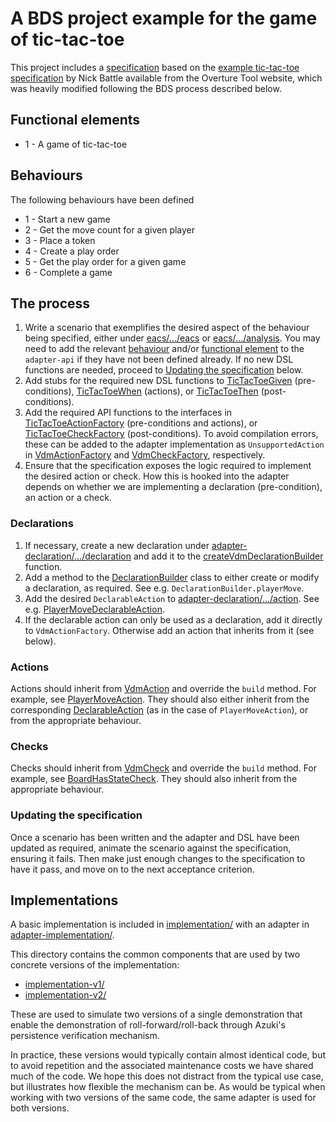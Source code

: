 # A BDS project example for the game of tic-tac-toe

This project includes a [specification](adapter-vdm/src/main/vdm/XO.vdmsl) based on
the [example tic-tac-toe specification](https://www.overturetool.org/download/examples/VDMSL/Tic-tac-toeSL/index.html)
by Nick Battle available from the Overture Tool website, which was heavily modified following the BDS process described
below.

## Functional elements

- 1 - A game of tic-tac-toe

## Behaviours

The following behaviours have been defined

- 1 - Start a new game
- 2 - Get the move count for a given player
- 3 - Place a token
- 4 - Create a play order
- 5 - Get the play order for a given game
- 6 - Complete a game

## The process

1. Write a scenario that exemplifies the desired aspect of the behaviour being specified, either under
   [eacs/.../eacs](eacs/src/test/kotlin/com/anaplan/engineering/azuki/tictactoe/eacs) or
   [eacs/.../analysis](eacs/src/test/kotlin/com/anaplan/engineering/azuki/tictactoe/analysis). You may need to add
   the relevant
   [behaviour](adapter-api/src/main/kotlin/com/anaplan/engineering/azuki/tictactoe/adapter/api/TicTacToeBehaviours.kt)
   and/or
   [functional element](adapter-api/src/main/kotlin/com/anaplan/engineering/azuki/tictactoe/adapter/api/TicTacToeFunctionalElements.kt)
   to the `adapter-api` if they have not been defined already. If no new DSL functions are needed, proceed to
   [Updating the specification](#updating-the-specification) below.
2. Add stubs for the required new DSL functions to
   [TicTacToeGiven](dsl/src/main/kotlin/com/anaplan/engineering/azuki/tictactoe/dsl/TicTacToeGiven.kt) (pre-conditions),
   [TicTacToeWhen](dsl/src/main/kotlin/com/anaplan/engineering/azuki/tictactoe/dsl/TicTacToeWhen.kt) (actions), or
   [TicTacToeThen](dsl/src/main/kotlin/com/anaplan/engineering/azuki/tictactoe/dsl/TicTacToeThen.kt) (post-conditions).
3. Add the required API functions to the interfaces in
   [TicTacToeActionFactory](adapter-api/src/main/kotlin/com/anaplan/engineering/azuki/tictactoe/adapter/api/TicTacToeActionFactory.kt)
   (pre-conditions and actions), or
   [TicTacToeCheckFactory](adapter-api/src/main/kotlin/com/anaplan/engineering/azuki/tictactoe/adapter/api/TicTacToeCheckFactory.kt)
   (post-conditions). To avoid compilation errors, these can be added to the adapter implementation as `UnsupportedAction`
   in [VdmActionFactory](adapter-vdm/src/main/kotlin/com/anaplan/engineering/azuki/tictactoe/adapter/vdm/action/VdmActionFactory.kt)
   and [VdmCheckFactory](adapter-vdm/src/main/kotlin/com/anaplan/engineering/azuki/tictactoe/adapter/vdm/check/VdmCheckFactory.kt),
   respectively.
4. Ensure that the specification exposes the logic required to implement the desired action or check. How this is hooked
   into the adapter depends on whether we are implementing a declaration (pre-condition), an action or a check.

### Declarations

1. If necessary, create a new declaration under
   [adapter-declaration/.../declaration](adapter-declaration/src/main/kotlin/com/anaplan/engineering/azuki/tictactoe/adapter/declaration/declaration)
   and add it to the
   [createVdmDeclarationBuilder](adapter-vdm/src/main/kotlin/com/anaplan/engineering/azuki/tictactoe/adapter/vdm/declaration/VdmDeclarationBuilder.kt)
   function.
2. Add a method to the
   [DeclarationBuilder](adapter-declaration/src/main/kotlin/com/anaplan/engineering/azuki/tictactoe/adapter/declaration/DeclarationBuilder.kt)
   class to either create or modify a declaration, as required. See e.g. `DeclarationBuilder.playerMove`.
3. Add the desired `DeclarableAction` to
   [adapter-declaration/.../action](adapter-declaration/src/main/kotlin/com/anaplan/engineering/azuki/tictactoe/adapter/declaration/action).
   See e.g.
   [PlayerMoveDeclarableAction](adapter-declaration/src/main/kotlin/com/anaplan/engineering/azuki/tictactoe/adapter/declaration/action/PlayerMoveDeclarableAction.kt).
4. If the declarable action can only be used as a declaration, add it directly to `VdmActionFactory`. Otherwise add an
   action that inherits from it (see below).

### Actions

Actions should inherit from [VdmAction](../azuki-vdm/src/main/kotlin/com/anaplan/engineering/azuki/vdm/VdmAction.kt) and
override the `build` method. For example, see
[PlayerMoveAction](adapter-vdm/src/main/kotlin/com/anaplan/engineering/azuki/tictactoe/adapter/vdm/action/PlayerMoveAction.kt).
They should also either inherit from the corresponding
[DeclarableAction](adapter-declaration/src/main/kotlin/com/anaplan/engineering/azuki/tictactoe/adapter/declaration/DeclarableAction.kt)
(as in the case of `PlayerMoveAction`), or from the appropriate behaviour.

### Checks

Checks should inherit from [VdmCheck](../azuki-vdm/src/main/kotlin/com/anaplan/engineering/azuki/vdm/VdmCheck.kt) and
override the `build` method. For example, see
[BoardHasStateCheck](adapter-vdm/src/main/kotlin/com/anaplan/engineering/azuki/tictactoe/adapter/vdm/check/BoardHasStateCheck.kt).
They should also inherit from the appropriate behaviour.

### Updating the specification

Once a scenario has been written and the adapter and DSL have been updated as required, animate the scenario against the
specification, ensuring it fails. Then make just enough changes to the specification to have it pass, and move on to the
next acceptance criterion.

## Implementations

A basic implementation is included in [implementation/](implementation) with an adapter in [adapter-implementation/](adapter-implementation).

This directory contains the common components that are used by two concrete versions of the implementation:

- [implementation-v1/](implementation-v1)
- [implementation-v2/](implementation-v2)

These are used to simulate two versions of a single demonstration that enable the demonstration of roll-forward/roll-back through Azuki's persistence verification mechanism.

In practice, these versions would typically contain almost identical code, but to avoid repetition and the associated maintenance costs we have shared much of the code.
We hope this does not distract from the typical use case, but illustrates how flexible the mechanism can be.
As would be typical when working with two versions of the same code, the same adapter is used for both versions.
